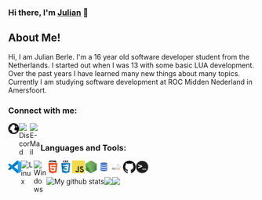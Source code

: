 ### Hi there, I'm [Julian](https://www.julianberle.nl) 👋 

## About Me!

Hi, I am Julian Berle. I'm a 16 year old software developer student from the Netherlands. I started out when I was 13 with some basic LUA development. Over the past years I have learned many new things about many topics. Currently I am studying software development at ROC Midden Nederland in Amersfoort.

### Connect with me:

[<img align="left" alt="julianberle" width="22px" src="https://raw.githubusercontent.com/iconic/open-iconic/master/svg/globe.svg" />](https://www.julianberle.nl)
[<img align="left" alt="Discord" width="22px" src="https://www.freeiconspng.com/uploads/discord-black-icon-1.png" />](https://discord.com/users/666934392622415879)
[<img align="left" alt="E-Mail" width="22px" src="https://www.freeiconspng.com/uploads/envelope-icon-4.png" />](mailto:contact@julianberle.nl)

<br />

### Languages and Tools:

<img align="left" alt="Visual Studio Code" width="26px" src="https://raw.githubusercontent.com/github/explore/80688e429a7d4ef2fca1e82350fe8e3517d3494d/topics/visual-studio-code/visual-studio-code.png" />
<img align="left" alt="Linux" width="26px" src="https://iconarchive.com/download/i45763/tatice/operating-systems/Linux.ico" />
<img align="left" alt="Windows" width="26px" src="https://www.freeiconspng.com/thumbs/windows-icon-png/system-windows-icon-png-4.png" />
<img align="left" alt="HTML5" width="26px" src="https://raw.githubusercontent.com/github/explore/80688e429a7d4ef2fca1e82350fe8e3517d3494d/topics/html/html.png" />
<img align="left" alt="CSS3" width="26px" src="https://raw.githubusercontent.com/github/explore/80688e429a7d4ef2fca1e82350fe8e3517d3494d/topics/css/css.png" />
<img align="left" alt="JavaScript" width="26px" src="https://raw.githubusercontent.com/github/explore/80688e429a7d4ef2fca1e82350fe8e3517d3494d/topics/javascript/javascript.png" />
<img align="left" alt="Node.js" width="26px" src="https://raw.githubusercontent.com/github/explore/80688e429a7d4ef2fca1e82350fe8e3517d3494d/topics/nodejs/nodejs.png" />
<img align="left" alt="SQL" width="26px" src="https://raw.githubusercontent.com/github/explore/80688e429a7d4ef2fca1e82350fe8e3517d3494d/topics/sql/sql.png" />
<img align="left" alt="MySQL" width="26px" src="https://raw.githubusercontent.com/github/explore/80688e429a7d4ef2fca1e82350fe8e3517d3494d/topics/mysql/mysql.png" />
<img align="left" alt="GitHub" width="26px" src="https://raw.githubusercontent.com/github/explore/78df643247d429f6cc873026c0622819ad797942/topics/github/github.png" />
<img align="left" alt="Terminal" width="26px" src="https://raw.githubusercontent.com/github/explore/80688e429a7d4ef2fca1e82350fe8e3517d3494d/topics/terminal/terminal.png" />

<br />
<br />

<img align="left" src="https://github-readme-stats-sigma-five.vercel.app/api?username=julianberle&show_icons=true&count_private=true&theme=dark" alt="My github stats" />
<img align="left" src="https://github-readme-stats-sigma-five.vercel.app/api/top-langs/?username=JulianBerle&theme=dark"</img>
<img src="https://github-readme-stats-sigma-five.vercel.app/api/wakatime?username=JulianBerle"</img>
